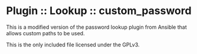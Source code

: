 # Plugin :: Lookup :: custom_password

This is a modified version of the password lookup plugin from Ansible that allows custom paths to be used.

This is the only included file licensed under the GPLv3.